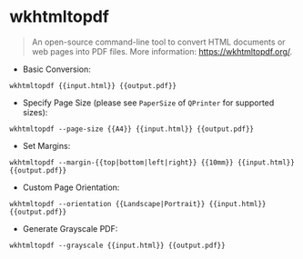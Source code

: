 # wkhtmltopdf

> An open-source command-line tool to convert HTML documents or web pages into PDF files.
> More information: <https://wkhtmltopdf.org/>.

- Basic Conversion:

`wkhtmltopdf {{input.html}} {{output.pdf}}`

- Specify Page Size (please see `PaperSize` of `QPrinter` for supported sizes):

`wkhtmltopdf --page-size {{A4}} {{input.html}} {{output.pdf}}`

- Set Margins:

`wkhtmltopdf --margin-{{top|bottom|left|right}} {{10mm}} {{input.html}} {{output.pdf}}`

- Custom Page Orientation:

`wkhtmltopdf --orientation {{Landscape|Portrait}} {{input.html}} {{output.pdf}}`

- Generate Grayscale PDF:

`wkhtmltopdf --grayscale {{input.html}} {{output.pdf}}`
